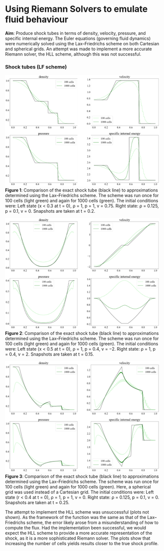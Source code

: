 # Using Riemann Solvers to emulate fluid behaviour

**Aim**: Produce shock tubes in terms of density, velocity, pressure, and specific internal energy. The Euler equations (governing fluid dynamics) were numerically solved using the Lax–Friedrichs scheme on both Cartesian and spherical grids. An attempt was made to implement a more accurate Riemann solver, the HLL scheme, although this was not successful.

### Shock tubes (LF scheme)


![Figure 1](/LFScheme_Plot1_CC.png)
<br />
**Figure 1**: Comparison of the exact shock tube (black line) to approximations determined using the Lax–Friedrichs scheme. The scheme was run once for 100 cells (light green) and again for 1000 cells (green). The initial conditions were: Left state (x < 0.3 at t = 0), ρ = 1, p = 1, v = 0.75. Right state: ρ = 0.125, p = 0.1, v = 0. Snapshots are taken at t = 0.2.
<br />

![Figure 2](/LFScheme_Plot2_CC.png)
<br />
**Figure 2**: Comparison of the exact shock tube (black line) to approximations determined using the Lax–Friedrichs scheme. The scheme was run once for 100 cells (light green) and again for 1000 cells (green). The initial conditions were: Left state (x < 0.5 at t = 0), ρ = 1, p = 0.4, v = −2. Right state: ρ = 1, p = 0.4, v = 2. Snapshots are taken at t = 0.15.
<br />

![Figure 3](/LFScheme_Plot1_SPC.png)
<br />
**Figure 3**: Comparison of the exact shock tube (black line) to approximations determined using the Lax–Friedrichs scheme. The scheme was run once for 100 cells (light green) and again for 1000 cells (green). Here, a spherical grid was used instead of a Cartesian grid. The initial conditions were: Left state (r < 0.4 at t = 0), ρ = 1, p = 1, v = 0. Right state: ρ = 0.125, p = 0.1, v = 0. Snapshots are taken at t = 0.25.
<br />

The attempt to implement the HLL scheme was unsuccessful (plots not shown). As the framework of the function was the same as that of the Lax–Friedrichs scheme, the error likely arose from a misunderstanding of how to compute the flux. Had the implementation been successful, we would expect the HLL scheme to provide a more accurate representation of the shock, as it is a more sophisticated Riemann solver. The plots show that increasing the number of cells yields results closer to the true shock profile.




